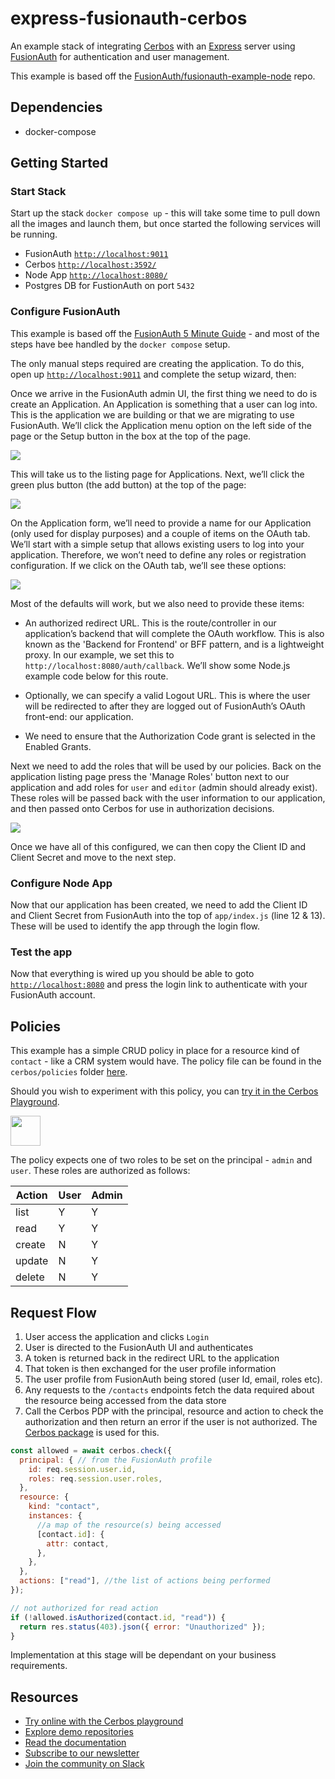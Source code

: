 # express-fusionauth-cerbos

An example stack of integrating [Cerbos](https://cerbos.dev) with an [Express](https://expressjs.com/) server using [FusionAuth](https://fusionauth.io) for authentication and user management.

This example is based off the [FusionAuth/fusionauth-example-node](https://github.com/fusionauth/fusionauth-example-node) repo.

## Dependencies

- docker-compose

## Getting Started

### Start Stack

Start up the stack `docker compose up` - this will take some time to pull down all the images and launch them, but once started the following services will be running.

- FusionAuth [`http://localhost:9011`](http://localhost:9011)
- Cerbos [`http://localhost:3592/`](http://localhost:3592/)
- Node App [`http://localhost:8080/`](http://localhost:8080/)
- Postgres DB for FustionAuth on port `5432`

### Configure FusionAuth

This example is based off the [FusionAuth 5 Minute Guide](https://fusionauth.io/docs/v1/tech/5-minute-setup-guide/) - and most of the steps have bee handled by the `docker compose` setup.

The only manual steps required are creating the application. To do this, open up [`http://localhost:9011`](http://localhost:9011) and complete the setup wizard, then:

Once we arrive in the FusionAuth admin UI, the first thing we need to do is create an Application. An Application is something that a user can log into. This is the application we are building or that we are migrating to use FusionAuth. We’ll click the Application menu option on the left side of the page or the Setup button in the box at the top of the page.

<img src="docs/dashboard-applications.png">

This will take us to the listing page for Applications. Next, we’ll click the green plus button (the add button) at the top of the page:

<img src="docs/application-listing.png">

On the Application form, we’ll need to provide a name for our Application (only used for display purposes) and a couple of items on the OAuth tab. We’ll start with a simple setup that allows existing users to log into your application. Therefore, we won’t need to define any roles or registration configuration. If we click on the OAuth tab, we’ll see these options:

<img src="docs/application-form.png">

Most of the defaults will work, but we also need to provide these items:

- An authorized redirect URL. This is the route/controller in our application’s backend that will complete the OAuth workflow. This is also known as the 'Backend for Frontend' or BFF pattern, and is a lightweight proxy. In our example, we set this to `http://localhost:8080/auth/callback`. We’ll show some Node.js example code below for this route.

- Optionally, we can specify a valid Logout URL. This is where the user will be redirected to after they are logged out of FusionAuth’s OAuth front-end: our application.

- We need to ensure that the Authorization Code grant is selected in the Enabled Grants.

Next we need to add the roles that will be used by our policies. Back on the application listing page press the 'Manage Roles' button next to our application and add roles for `user` and `editor` (admin should already exist). These roles will be passed back with the user information to our application, and then passed onto Cerbos for use in authorization decisions.

<img src="docs/add-roles.png">

Once we have all of this configured, we can then copy the Client ID and Client Secret and move to the next step.

### Configure Node App

Now that our application has been created, we need to add the Client ID and Client Secret from FusionAuth into the top of `app/index.js` (line 12 & 13). These will be used to identify the app through the login flow.


### Test the app

Now that everything is wired up you should be able to goto [`http://localhost:8080`](http://localhost:8080) and press the login link to authenticate with your FusionAuth account.

## Policies

This example has a simple CRUD policy in place for a resource kind of `contact` - like a CRM system would have. The policy file can be found in the `cerbos/policies` folder [here](https://github.com/cerbos/express-fusionauth-cerbos/blob/main/cerbos/policies/contact.yaml).

Should you wish to experiment with this policy, you can <a href="https://play.cerbos.dev/p/sZC611cf06deexP0q8CTcVufTVau1SA3" target="_blank">try it in the Cerbos Playground</a>.

<a href="https://play.cerbos.dev/p/sZC611cf06deexP0q8CTcVufTVau1SA3" target="_blank"><img src="docs/launch.jpg" height="48" /></a>

The policy expects one of two roles to be set on the principal - `admin` and `user`. These roles are authorized as follows:

| Action | User | Admin |
| ------ | ---- | ----- |
| list   | Y    | Y     |
| read   | Y    | Y     |
| create | N    | Y     |
| update | N    | Y     |
| delete | N    | Y     |




## Request Flow

1. User access the application and clicks `Login`
2. User is directed to the FusionAuth UI and authenticates
3. A token is returned back in the redirect URL to the application
4. That token is then exchanged for the user profile information
5. The user profile from FusionAuth being stored (user Id, email, roles etc).
6. Any requests to the `/contacts` endpoints fetch the data required about the resource being accessed from the data store
7. Call the Cerbos PDP with the principal, resource and action to check the authorization and then return an error if the user is not authorized. The [Cerbos package](https://www.npmjs.com/package/cerbos) is used for this.

```js
const allowed = await cerbos.check({
  principal: { // from the FusionAuth profile
    id: req.session.user.id,
    roles: req.session.user.roles,
  },
  resource: {
    kind: "contact",
    instances: {
      //a map of the resource(s) being accessed
      [contact.id]: {
        attr: contact,
      },
    },
  },
  actions: ["read"], //the list of actions being performed
});

// not authorized for read action
if (!allowed.isAuthorized(contact.id, "read")) {
  return res.status(403).json({ error: "Unauthorized" });
}
```
Implementation at this stage will be dependant on your business requirements.

## Resources
* [Try online with the Cerbos playground](https://play.cerbos.dev)
* [Explore demo repositories](https://github.com/cerbos)
* [Read the documentation](https://docs.cerbos.dev)
* [Subscribe to our newsletter](https://cerbos.dev/subscribe)
* [Join the community on Slack](http://go.cerbos.io/slack)
